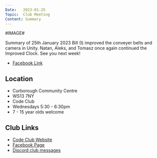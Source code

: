 ```yaml
---
Date:   2023-01-25
Topic:  Club Meeting
Content: Summary
---
```

#IMAGE#

Summary of 25th January 2023
Bill (I) improved the conveyer belts and camera in Unity.
Natan, Aleks, and Tomasz once again continued the Improved Clock.
See you next week!

* [Facebook Link](https://www.facebook.com/720665616418529/posts/689792302839194)

## Location

* Curborough Community Centre
* WS13 7NY
* Code Club
* Wednesdays 5:30 - 6:30pm
* 7 - 15 year olds welcome

## Club Links

* [Code Club Website](https://lichfield-code-club.github.io/)
* [Facebook Page](https://www.facebook.com/LichfieldCoders)
* [Discord club messages](https://discord.gg/szz6xGK)
